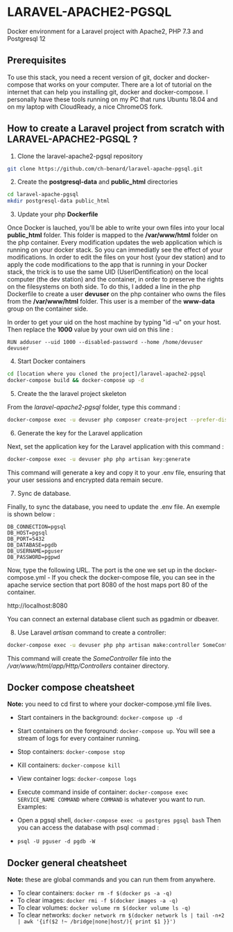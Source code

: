 # LARAVEL-APACHE2-PGSQL

Docker environment for a Laravel project with Apache2, PHP 7.3 and Postgresql 12

## Prerequisites

To use this stack, you need a recent version of git, docker and docker-compose that works on your computer. There are a lot of tutorial on the internet that can help you installing git, docker and docker-compose. I personally have these tools running on my PC that runs Ubuntu 18.04 and on my laptop with CloudReady, a nice ChromeOS fork.

## How to create a Laravel project from scratch with LARAVEL-APACHE2-PGSQL ?

1. Clone the laravel-apache2-pgsql repository

```bash
git clone https://github.com/ch-benard/laravel-apache-pgsql.git
```

2. Create the **postgresql-data** and **public_html** directories

```bash
cd laravel-apache-pgsql
mkdir postgresql-data public_html
```

3. Update your php **Dockerfile**

Once Docker is lauched, you'll be able to write your own files into your local **public_html** folder. This folder is mapped to the **/var/www/html** folder on the php container.
Every modification updates the web application which is running on your docker stack. So you can immediatly see the effect of your modifications. In order to edit the files on your host (your dev station) and to apply the code modifications to the app that is running in your Docker stack, the trick is to use the same UID (UserIDentification) on the local computer (the dev station) and the container, in order to preserve the rights on the filesystems on both side.
To do this, I added a line in the php Dockerfile to create a user **devuser** on the php container who owns the files from the **/var/www/html** folder. This user is a member of the **www-data** group on the container side.

In order to get your uid on the host machine by typing "id -u" on your host. Then replace the **1000** value by your own uid on this line :
```
RUN adduser --uid 1000 --disabled-password --home /home/devuser devuser
```

4. Start Docker containers

```bash
cd [location where you cloned the project]/laravel-apache2-pgsql
docker-compose build && docker-compose up -d
```

5. Create the the laravel project skeleton

From the *laravel-apache2-pgsql* folder, type this command :

```bash
docker-compose exec -u devuser php composer create-project --prefer-dist laravel/laravel /var/www/html/.
```

6. Generate the key for the Laravel application

Next, set the application key for the Laravel application with this command :

```bash
docker-compose exec -u devuser php php artisan key:generate
```

This command will generate a key and copy it to your .env file, ensuring that your user sessions and encrypted data remain secure.

7. Sync de database.

Finally, to sync the database, you need to update the .env file. An exemple is shown below :

```
DB_CONNECTION=pgsql
DB_HOST=pgsql
DB_PORT=5432
DB_DATABASE=pgdb
DB_USERNAME=pguser
DB_PASSWORD=pgpwd
```

Now, type the following URL. The port is the one we set up in the docker-compose.yml - If you check the docker-compose file, you can see in the apache service section that port 8080 of the host maps port 80 of the container.

http://localhost:8080

You can connect an external database client such as pgadmin or dbeaver.

8. Use Laravel *artisan* command to create a controller:

```bash
docker-compose exec -u devuser php php artisan make:controller SomeController
```

This command will create the *SomeController* file into the */var/www/html/app/Http/Controllers* container directory.

## Docker compose cheatsheet

**Note:** you need to cd first to where your docker-compose.yml file lives.

* Start containers in the background: `docker-compose up -d`
* Start containers on the foreground: `docker-compose up`. You will see a stream of logs for every container running.
* Stop containers: `docker-compose stop`
* Kill containers: `docker-compose kill`
* View container logs: `docker-compose logs`
* Execute command inside of container: `docker-compose exec SERVICE_NAME COMMAND` where `COMMAND` is whatever you want to run. Examples:

* Open a pgsql shell, `docker-compose exec -u postgres pgsql bash`
Then you can access the database with psql commad :
* `psql -U pguser -d pgdb -W`

## Docker general cheatsheet

**Note:** these are global commands and you can run them from anywhere.

* To clear containers: `docker rm -f $(docker ps -a -q)`
* To clear images: `docker rmi -f $(docker images -a -q)`
* To clear volumes: `docker volume rm $(docker volume ls -q)`
* To clear networks: `docker network rm $(docker network ls | tail -n+2 | awk '{if($2 !~ /bridge|none|host/){ print $1 }}')`